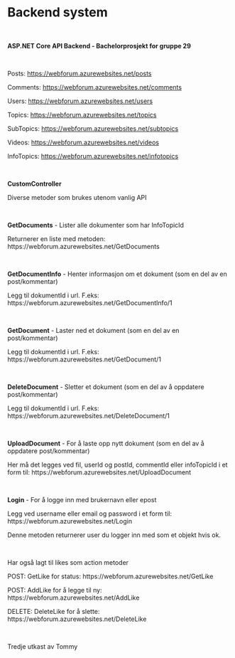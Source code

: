 # Backend system
<br />
<p><b>ASP.NET Core API Backend - Bachelorprosjekt for gruppe 29</b></p>
<br />
<p>Posts: <a href="https://webforum.azurewebsites.net/posts" target="_blank">https://webforum.azurewebsites.net/posts</a></p>
<p>Comments: <a href="https://webforum.azurewebsites.net/comments" target="_blank">https://webforum.azurewebsites.net/comments</a></p>
<p>Users: <a href="https://webforum.azurewebsites.net/users" target="_blank">https://webforum.azurewebsites.net/users</a></p>
<p>Topics: <a href="https://webforum.azurewebsites.net/topics" target="_blank">https://webforum.azurewebsites.net/topics</a></p>
<p>SubTopics: <a href="https://webforum.azurewebsites.net/subtopics" target="_blank">https://webforum.azurewebsites.net/subtopics</a></p>
<p>Videos: <a href="https://webforum.azurewebsites.net/videos" target="_blank">https://webforum.azurewebsites.net/videos</a></p>
<p>InfoTopics: <a href="https://webforum.azurewebsites.net/infotopics" target="_blank">https://webforum.azurewebsites.net/infotopics</a></p>
<br />
<p><b>CustomController</b></p>
<p>Diverse metoder som brukes utenom vanlig API</p>
<br />
<p><b>GetDocuments</b> - Lister alle dokumenter som har InfoTopicId</p>
<p>Returnerer en liste med metoden: https://webforum.azurewebsites.net/GetDocuments</p>
<br />
<p><b>GetDocumentInfo</b> - Henter informasjon om et dokument (som en del av en post/kommentar)</p>
<p>Legg til dokumentId i url. F.eks: https://webforum.azurewebsites.net/GetDocumentInfo/1</p>
<br />
<p><b>GetDocument</b> - Laster ned et dokument (som en del av en post/kommentar)</p>
<p>Legg til dokumentId i url. F.eks: https://webforum.azurewebsites.net/GetDocument/1</p>
<br />
<p><b>DeleteDocument</b> - Sletter et dokument (som en del av å oppdatere post/kommentar)</p>
<p>Legg til dokumentId i url. F.eks: https://webforum.azurewebsites.net/DeleteDocument/1</p>
<br />
<p><b>UploadDocument</b> - For å laste opp nytt dokument (som en del av å oppdatere post/kommentar)</p>
<p>Her må det legges ved fil, userId og postId, commentId eller infoTopicId i et form til: https://webforum.azurewebsites.net/UploadDocument</p>
<br />
<p><b>Login</b> - For å logge inn med brukernavn eller epost</p>
<p>Legg ved username eller email og password i et form til: https://webforum.azurewebsites.net/Login</p>
<p>Denne metoden returnerer user du logger inn med som et objekt hvis ok.</p>
<br />
<p>Har også lagt til likes som action metoder</p>
<p>POST: GetLike for status: https://webforum.azurewebsites.net/GetLike</p>
<p>POST: AddLike for å legge til ny: https://webforum.azurewebsites.net/AddLike</p>
<p>DELETE: DeleteLike for å slette: https://webforum.azurewebsites.net/DeleteLike</p>
<br />
<p>Tredje utkast av Tommy</p>
